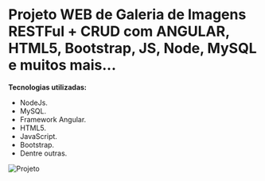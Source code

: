 # Projeto WEB de Galeria de Imagens RESTFul + CRUD com ANGULAR, HTML5, Bootstrap, JS, Node, MySQL e muitos mais...


**Tecnologias utilizadas:**

- NodeJs.
- MySQL.
- Framework Angular.
- HTML5.
- JavaScript.
- Bootstrap.
- Dentre outras.


![Projeto](projeto-galeria-imagens-angular/rest-api/public/imagens/projeto.png)